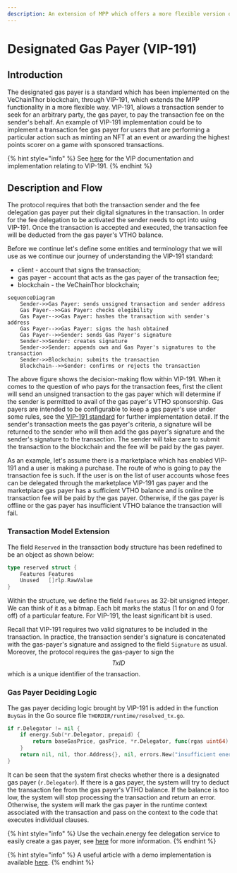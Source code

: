 ```yaml
---
description: An extension of MPP which offers a more flexible version of fee delegation.
---
```


# Designated Gas Payer (VIP-191)

## Introduction <a href="#designated-gas-payer-vip191-2" id="designated-gas-payer-vip191-2"></a>

The designated gas payer is a standard which has been implemented on the VeChainThor blockchain, through VIP-191, which extends the MPP functionality in a more flexible way. VIP-191, allows a transaction sender to seek for an arbitrary party, the gas payer, to pay the transaction fee on the sender's behalf. An example of VIP-191 implementation could be to implement a transaction fee gas payer for users that are performing a particular action such as minting an NFT at an event or awarding the highest points scorer on a game with sponsored transactions.

{% hint style="info" %}
See [here](https://github.com/vechain/VIPs/blob/master/vips/VIP-191.md) for the VIP documentation and implementation relating to VIP-191.
{% endhint %}

## Description and Flow

The protocol requires that both the transaction sender and the fee delegation gas payer put their digital signatures in the transaction. In order for the fee delegation to be activated the sender needs to opt into using VIP-191. Once the transaction is accepted and executed, the transaction fee will be deducted from the gas payer's VTHO balance.

Before we continue let's define some entities and terminology that we will use as we continue our journey of understanding the VIP-191 standard:

* client - account that signs the transaction;
* gas payer - account that acts as the gas payer of the transaction fee;
* blockchain - the VeChainThor blockchain;

```mermaid
sequenceDiagram
    Sender->>Gas Payer: sends unsigned transaction and sender address
    Gas Payer-->>Gas Payer: checks elegibility 
    Gas Payer-->>Gas Payer: hashes the transaction with sender's address
    Gas Payer-->>Gas Payer: signs the hash obtained
    Gas Payer-->>Sender: sends Gas Payer's signature
    Sender->>Sender: creates signature 
    Sender->>Sender: appends own and Gas Payer's signatures to the transaction
    Sender->>Blockchain: submits the transaction
    Blockchain-->>Sender: confirms or rejects the transaction
```

The above figure shows the decision-making flow within VIP-191. When it comes to the question of who pays for the transaction fees, first the client will send an unsigned transaction to the gas payer which will determine if the sender is permitted to avail of the gas payer's VTHO sponsorship. Gas payers are intended to be configurable to keep a gas payer's use under some rules, see the [VIP-191 standard](https://github.com/vechain/VIPs/blob/master/vips/VIP-191.md#example-usage) for further implementation detail. If the sender's transaction meets the gas payer's criteria, a signature will be returned to the sender who will then add the gas payer's signature and the sender's signature to the transaction. The sender will take care to submit the transaction to the blockchain and the fee will be paid by the gas payer.

As an example, let's assume there is a marketplace which has enabled VIP-191 and a user is making a purchase. The route of who is going to pay the transaction fee is such. If the user is on the list of user accounts whose fees can be delegated through the marketplace VIP-191 gas payer and the marketplace gas payer has a sufficient VTHO balance and is online the transaction fee will be paid by the gas payer. Otherwise, if the gas payer is offline or the gas payer has insufficient VTHO balance the transaction will fail.

### Transaction Model Extension <a href="#tx-model-extension" id="tx-model-extension"></a>

The field `Reserved` in the transaction body structure has been redefined to be an object as shown below:

```go
type reserved struct {
	Features Features
	Unused   []rlp.RawValue
}
```

Within the structure, we define the field `Features` as 32-bit unsigned integer. We can think of it as a bitmap. Each bit marks the status (1 for on and 0 for off) of a particular feature. For VIP-191, the least significant bit is used.

Recall that VIP-191 requires two valid signatures to be included in the transaction. In practice, the transaction sender's signature is concatenated with the gas-payer's signature and assigned to the field `Signature` as usual. Moreover, the protocol requires the gas-payer to sign the $$TxID$$ which is a unique identifier of the transaction.

### Gas Payer Deciding Logic <a href="#gas-payer-deciding-logic" id="gas-payer-deciding-logic"></a>

The gas payer deciding logic brought by VIP-191 is added in the function `BuyGas` in the Go source file `THORDIR/runtime/resolved_tx.go`.

```go
if r.Delegator != nil {
	if energy.Sub(*r.Delegator, prepaid) {
		return baseGasPrice, gasPrice, *r.Delegator, func(rgas uint64) { doReturnGas(rgas) }, nil
	}
	return nil, nil, thor.Address{}, nil, errors.New("insufficient energy")
}
```

It can be seen that the system first checks whether there is a designated gas payer (`r.Delegator`). If there is a gas payer, the system will try to deduct the transaction fee from the gas payer's VTHO balance. If the balance is too low, the system will stop processing the transaction and return an error. Otherwise, the system will mark the gas payer in the runtime context associated with the transaction and pass on the context to the code that executes individual clauses.

{% hint style="info" %}
Use the vechain.energy fee delegation service to easily create a gas payer, see [here](https://blog.vechain.energy/how-to-setup-fee-delegation-for-vechain-9ac9fef31455) for more information.
{% endhint %}

{% hint style="info" %}
A useful article with a demo implementation is available [here](https://peter-zhou.medium.com/what-you-might-not-know-about-vechainthor-yet-part-iii-transaction-fee-delegation-vip-191-4ee71d690f1b).
{% endhint %}
